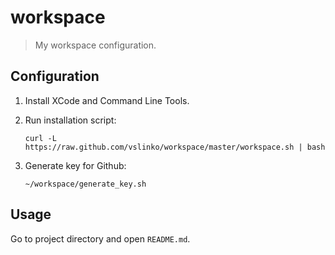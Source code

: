 # workspace

> My workspace configuration.

## Configuration

1. Install XCode and Command Line Tools.

1. Run installation script:

   ```shell
   curl -L https://raw.github.com/vslinko/workspace/master/workspace.sh | bash
   ```

1. Generate key for Github:

   ```shell
   ~/workspace/generate_key.sh
   ```

## Usage

Go to project directory and open `README.md`.
